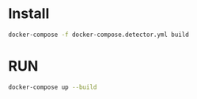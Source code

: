 # Install
```bash
docker-compose -f docker-compose.detector.yml build
```

# RUN
```bash
docker-compose up --build
```